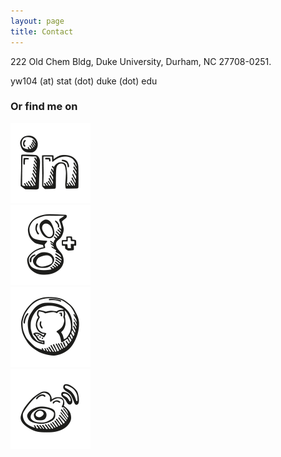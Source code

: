 ```yaml
---
layout: page
title: Contact
---
```


<div class="jumbotron1">
<div class="container-home">
<p>222 Old Chem Bldg, Duke University, Durham, NC 27708-0251.</p>
<p>yw104 (at) stat (dot) duke (dot) edu<p>
</div>
</div>
<div class="jumbotron1">
<div class="container-home">
  <h3>Or find me on</h3>
    <div class="soci-logo">
      <a href="https://www.linkedin.com/in/ericyewang"><img id="link" src="/asset/linkedin_128_128.png" alt="linkedin"></a></div>
    <div class="soci-logo">
    <a href="https://plus.google.com/101432152708144293021"><img id="goog" src="/asset/googleplus_128_128.png" alt="google plus"></a></div>
    <div class="soci-logo">
    <a href="https://github.com/ericyewang"><img id="git" src="/asset/github_128_128.png" alt="github"></a></div>
    <div class="soci-logo">
    <a href="http://weibo.com/morning1night"><img id="sina" src="/asset/sinablogweibo_128_128.png" alt="sinablogweibo"></a></div>
  </div>
  </div>
